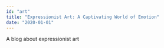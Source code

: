 ```yaml
---
id: "art"
title: "Expressionist Art: A Captivating World of Emotion"
date: "2020-01-01"
---
```


A blog about expressionist art
